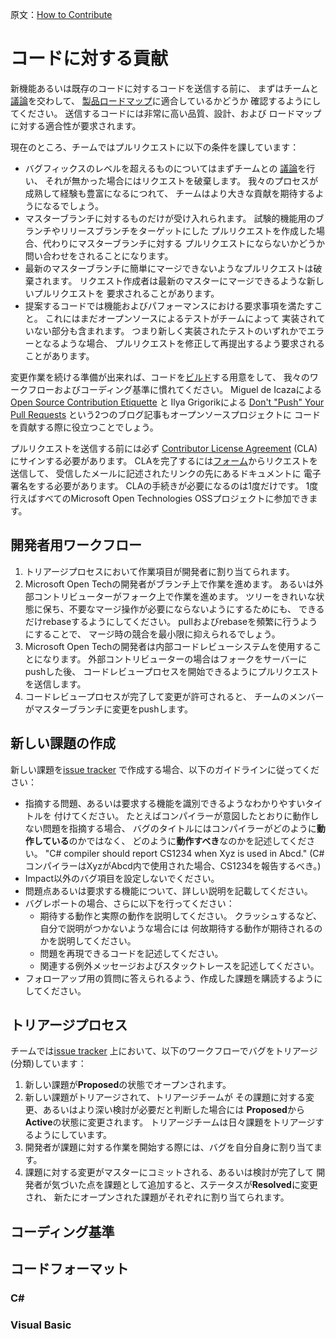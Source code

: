 原文：[How to Contribute](http://roslyn.codeplex.com/wikipage?title=How%20to%20Contribute)

# コードに対する貢献

新機能あるいは既存のコードに対するコードを送信する前に、
まずはチームと[議論](https://roslyn.codeplex.com/discussions)を交わして、
[製品ロードマップ](roadmap.md)に適合しているかどうか
確認するようにしてください。
送信するコードには非常に高い品質、設計、および
ロードマップに対する適合性が要求されます。

現在のところ、チームではプルリクエストに以下の条件を課しています：

* バグフィックスのレベルを超えるものについてはまずチームとの
  [議論](https://roslyn.codeplex.com/discussions)を行い、
  それが無かった場合にはリクエストを破棄します。
  我々のプロセスが成熟して経験も豊富になるにつれて、
  チームはより大きな貢献を期待するようになるでしょう。
* マスターブランチに対するものだけが受け入れられます。
  試験的機能用のブランチやリリースブランチをターゲットにした
  プルリクエストを作成した場合、代わりにマスターブランチに対する
  プルリクエストにならないかどうか問い合わせをされることになります。
* 最新のマスターブランチに簡単にマージできないようなプルリクエストは破棄されます。
  リクエスト作成者は最新のマスターにマージできるような新しいプルリクエストを
  要求されることがあります。
* 提案するコードでは機能およびパフォーマンスにおける要求事項を満たすこと。
  これにはまだオープンソースによるテストがチームによって
  実装されていない部分も含まれます。
  つまり新しく実装されたテストのいずれかでエラーとなるような場合、
  プルリクエストを修正して再提出するよう要求されることがあります。

変更作業を続ける準備が出来れば、コードを[ビルド](build.md)する用意をして、
我々のワークフローおよびコーディング基準に慣れてください。
Miguel de Icazaによる
[Open Source Contribution Etiquette](http://tirania.org/blog/archive/2010/Dec-31.html)
と
Ilya Grigorikによる
[Don't "Push" Your Pull Requests](http://www.igvita.com/2011/12/19/dont-push-your-pull-requests/)
という2つのブログ記事もオープンソースプロジェクトに
コードを貢献する際に役立つことでしょう。

プルリクエストを送信する前には必ず
[Contributor License Agreement](https://cla.msopentech.com/) (CLA) 
にサインする必要があります。
CLAを完了するには[フォーム](https://cla.msopentech.com/)からリクエストを送信して、
受信したメールに記述されたリンクの先にあるドキュメントに
電子署名をする必要があります。
CLAの手続きが必要になるのは1度だけです。
1度行えばすべてのMicrosoft Open Technologies OSSプロジェクトに参加できます。

## 開発者用ワークフロー

1. トリアージプロセスにおいて作業項目が開発者に割り当てられます。
2. Microsoft Open Techの開発者がブランチ上で作業を進めます。
   あるいは外部コントリビューターがフォーク上で作業を進めます。
   ツリーをきれいな状態に保ち、不要なマージ操作が必要にならないようにするためにも、
   できるだけrebaseするようにしてください。
   pullおよびrebaseを頻繁に行うようにすることで、
   マージ時の競合を最小限に抑えられるでしょう。
3. Microsoft Open Techの開発者は内部コードレビューシステムを使用することになります。
   外部コントリビューターの場合はフォークをサーバーにpushした後、
   コードレビュープロセスを開始できるようにプルリクエストを送信します。
4. コードレビュープロセスが完了して変更が許可されると、
   チームのメンバーがマスターブランチに変更をpushします。

## 新しい課題の作成

新しい課題を[issue tracker](https://roslyn.codeplex.com/workitem/list/basic)
で作成する場合、以下のガイドラインに従ってください：

* 指摘する問題、あるいは要求する機能を識別できるようなわかりやすいタイトルを
  付けてください。
  たとえばコンパイラーが意図したとおりに動作しない問題を指摘する場合、
  バグのタイトルにはコンパイラーがどのように**動作している**のかではなく、
  どのように**動作すべき**なのかを記述してください。
  "C# compiler should report CS1234 when Xyz is used in Abcd."
  (C#コンパイラーはXyzがAbcd内で使用された場合、CS1234を報告するべき。)
* Impact以外のバグ項目を設定しないでください。
* 問題点あるいは要求する機能について、詳しい説明を記載してください。
* バグレポートの場合、さらに以下を行ってください：
  * 期待する動作と実際の動作を説明してください。
    クラッシュするなど、自分で説明がつかないような場合には
    何故期待する動作が期待されるのかを説明してください。
  * 問題を再現できるコードを記述してください。
  * 関連する例外メッセージおよびスタックトレースを記述してください。
* フォローアップ用の質問に答えられるよう、作成した課題を購読するようにしてください。

## トリアージプロセス

チームでは[issue tracker](https://roslyn.codeplex.com/workitem/list/basic)
上において、以下のワークフローでバグをトリアージ(分類)しています：

1. 新しい課題が**Proposed**の状態でオープンされます。
2. 新しい課題がトリアージされて、トリアージチームが
   その課題に対する変更、あるいはより深い検討が必要だと判断した場合には
   **Proposed**から**Active**の状態に変更されます。
   トリアージチームは日々課題をトリアージするようにしています。
3. 開発者が課題に対する作業を開始する際には、バグを自分自身に割り当てます。
4. 課題に対する変更がマスターにコミットされる、あるいは検討が完了して
   開発者が気づいた点を課題として追加すると、ステータスが**Resolved**に変更され、
   新たにオープンされた課題がそれぞれに割り当てられます。

## コーディング基準

## コードフォーマット

### C#

### Visual Basic

